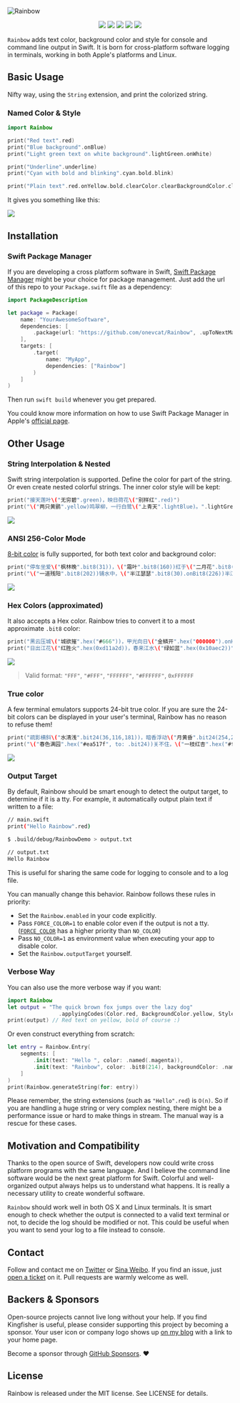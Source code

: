 ![Rainbow](https://raw.githubusercontent.com/onevcat/Rainbow/assets/rainbow.png)

<p align="center">
<a href="https://github.com/onevcat/Rainbow/actions/workflows/ci.yaml"><img src="https://github.com/onevcat/Rainbow/actions/workflows/ci.yaml/badge.svg"></a>
<a href="https://codecov.io/github/onevcat/Rainbow?branch=master"><img src="https://img.shields.io/codecov/c/github/onevcat/Rainbow.svg"></a>
<a href="https://swift.org/package-manager/"><img src="https://img.shields.io/badge/SPM-ready-orange.svg"></a>
<a href="http://cocoadocs.org/docsets/RainbowSwift"><img src="https://img.shields.io/badge/platform-osx%7Clinux%7Cwindows-lightgrey.svg"></a>
<a href="https://raw.githubusercontent.com/onevcat/Rainbow/master/LICENSE"><img src="https://img.shields.io/cocoapods/l/RainbowSwift.svg?style=flat"></a>
</p>

`Rainbow` adds text color, background color and style for console and command 
line output in Swift. It is born for cross-platform software logging 
in terminals, working in both Apple's platforms and Linux.

## Basic Usage

Nifty way, using the `String` extension, and print the colorized string.

### Named Color & Style

```swift
import Rainbow

print("Red text".red)
print("Blue background".onBlue)
print("Light green text on white background".lightGreen.onWhite)

print("Underline".underline)
print("Cyan with bold and blinking".cyan.bold.blink)

print("Plain text".red.onYellow.bold.clearColor.clearBackgroundColor.clearStyles)
```

It gives you something like this:

![](https://user-images.githubusercontent.com/1019875/110485682-3fdfa700-812f-11eb-83f7-ca79795a0514.png)

## Installation

### Swift Package Manager

If you are developing a cross platform software in Swift, 
[Swift Package Manager](https://github.com/apple/swift-package-manager) might 
be your choice for package management. Just add the url of this repo to your 
`Package.swift` file as a dependency:

```swift
import PackageDescription

let package = Package(
    name: "YourAwesomeSoftware",
    dependencies: [
        .package(url: "https://github.com/onevcat/Rainbow", .upToNextMajor(from: "4.0.0"))
    ],
    targets: [
        .target(
            name: "MyApp",
            dependencies: ["Rainbow"]
        )
    ]
)
```

Then run `swift build` whenever you get prepared.

You could know more information on how to use Swift Package Manager in Apple's [official page](https://swift.org/package-manager/).

## Other Usage

### String Interpolation & Nested

Swift string interpolation is supported. Define the color for part of the string. Or even create nested colorful strings. The inner color style will be kept:

```swift
print("接天莲叶\("无穷碧".green)，映日荷花\("别样红".red)")
print("\("两只黄鹂".yellow)鸣翠柳，一行白鹭\("上青天".lightBlue)。".lightGreen.underline)
```

![](https://user-images.githubusercontent.com/1019875/110489426-bcc05000-8132-11eb-8b13-caab01faa416.png)

### ANSI 256-Color Mode

[8-bit color](https://en.wikipedia.org/wiki/ANSI_escape_code#8-bit) is fully supported, for both text color and background color:

```swift
print("停车坐爱\("枫林晚".bit8(31))，\("霜叶".bit8(160))红于\("二月花".bit8(198))。")
print("\("一道残阳".bit8(202))铺水中，\("半江瑟瑟".bit8(30).onBit8(226))半江红。")
```

![](https://user-images.githubusercontent.com/1019875/110490505-bda5b180-8133-11eb-97b2-f376d62e07de.png)

### Hex Colors (approximated)

It also accepts a Hex color. Rainbow tries to convert it to a most approximate `.bit8` color:

```swift
print("黑云压城\("城欲摧".hex("#666"))，甲光向日\("金鳞开".hex("000000").onHex("#E6B422"))。")
print("日出江花\("红胜火".hex(0xd11a2d))，春来江水\("绿如蓝".hex(0x10aec2))")
```

![](https://user-images.githubusercontent.com/1019875/110492277-60aafb00-8135-11eb-9aba-e25658f5bc06.png)

> Valid format: `"FFF"`, `"#FFF"`, `"FFFFFF"`, `"#FFFFFF"`, `0xFFFFFF`

### True color

A few terminal emulators supports 24-bit true color. If you are sure the 24-bit colors can be displayed in your user's
terminal, Rainbow has no reason to refuse them!

```swift
print("疏影横斜\("水清浅".bit24(36,116,181))，暗香浮动\("月黄昏".bit24(254,215,26))")
print("\("春色满园".hex("#ea517f", to: .bit24))关不住，\("一枝红杏".hex("#f43e06", to: .bit24))出墙来。")
```

![](https://user-images.githubusercontent.com/1019875/110496210-9d2c2600-8138-11eb-803d-15a745ef1dfb.png)

### Output Target

By default, Rainbow should be smart enough to detect the output target, to determine if it is a tty. For example, it
automatically output plain text if written to a file:

```sh
// main.swift
print("Hello Rainbow".red)

$ .build/debug/RainbowDemo > output.txt

// output.txt
Hello Rainbow
```

This is useful for sharing the same code for logging to console and to a log file.

You can manually change this behavior. Rainbow follows these rules in priority:

- Set the `Rainbow.enabled` in your code explicitly.
- Pass `FORCE_COLOR=1` to enable color even if the output is not a tty. ([`FORCE_COLOR`](https://force-color.org/) has a higher priority than `NO_COLOR`)
- Pass `NO_COLOR=1` as environment value when executing your app to disable color.
- Set the `Rainbow.outputTarget` yourself.

### Verbose Way

You can also use the more verbose way if you want:

```swift
import Rainbow
let output = "The quick brown fox jumps over the lazy dog"
                .applyingCodes(Color.red, BackgroundColor.yellow, Style.bold)
print(output) // Red text on yellow, bold of course :)
```

Or even construct everything from scratch:

```swift
let entry = Rainbow.Entry(
    segments: [
        .init(text: "Hello ", color: .named(.magenta)),
        .init(text: "Rainbow", color: .bit8(214), backgroundColor: .named(.lightBlue), styles: [.underline]),
    ]
)
print(Rainbow.generateString(for: entry))
```

Please remember, the string extensions (such as `"Hello".red`) is `O(n)`. So if you are handling a huge string or very 
complex nesting, there might be a performance issue or hard to make things in stream. The manual way is a rescue for these
cases.


## Motivation and Compatibility

Thanks to the open source of Swift, developers now could write cross platform 
programs with the same language. And I believe the command line software would be 
the next great platform for Swift. Colorful and well-organized output always 
helps us to understand what happens. It is really a necessary utility to create 
wonderful software. 

`Rainbow` should work well in both OS X and Linux terminals. It is smart enough 
to check whether the output is connected to a valid text terminal or not, to 
decide the log should be modified or not. This could be useful when you want to
 send your log to a file instead to console.


## Contact

Follow and contact me on [Twitter](http://twitter.com/onevcat) or 
[Sina Weibo](http://weibo.com/onevcat). If you find an issue, 
just [open a ticket](https://github.com/onevcat/Rainbow/issues/new) on it. Pull 
requests are warmly welcome as well.

## Backers & Sponsors

Open-source projects cannot live long without your help. If you find Kingfisher is useful, please consider supporting this
project by becoming a sponsor. Your user icon or company logo shows up [on my blog](https://onevcat.com/tabs/about/) with a link to your home page.

Become a sponsor through [GitHub Sponsors](https://github.com/sponsors/onevcat). :heart:

## License

Rainbow is released under the MIT license. See LICENSE for details.
